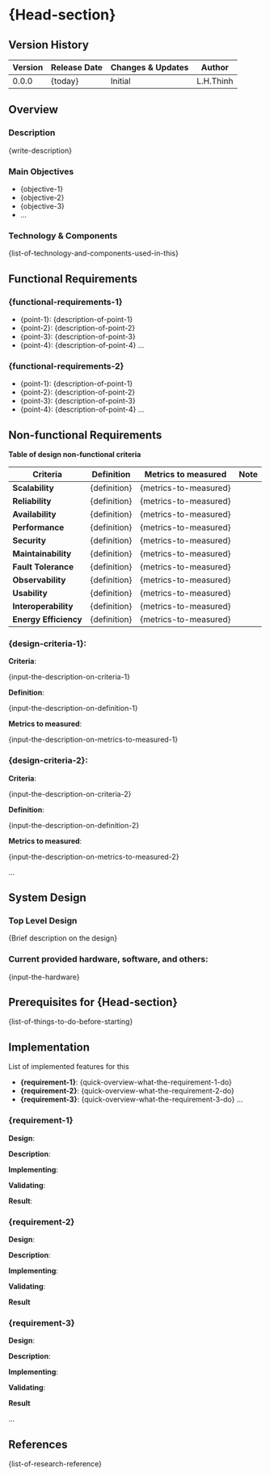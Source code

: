 # {Head-section}

## Version History

| Version | Release Date | Changes & Updates | Author    |
|---------|--------------|-------------------|-----------|
| 0.0.0   | {today}      | Initial           | L.H.Thinh |


## Overview

### Description

{write-description}

### Main Objectives

- {objective-1}
- {objective-2}
- {objective-3}
- ...

### Technology & Components

{list-of-technology-and-components-used-in-this}

<!-- Insert Diagram here -->

## Functional Requirements

### {functional-requirements-1}
- {point-1}: {description-of-point-1}
- {point-2}: {description-of-point-2}
- {point-3}: {description-of-point-3}
- {point-4}: {description-of-point-4}
...

### {functional-requirements-2}
- {point-1}: {description-of-point-1}
- {point-2}: {description-of-point-2}
- {point-3}: {description-of-point-3}
- {point-4}: {description-of-point-4}
...

## Non-functional Requirements

**Table of design non-functional criteria**

| **Criteria**          | **Definition** | **Metrics to measured** | **Note**   |
|-----------------------|----------------|-------------------------|------------|
| **Scalability**       |  {definition}  | {metrics-to-measured}   |            | 
| **Reliability**       |  {definition}  | {metrics-to-measured}   |            | 
| **Availability**      |  {definition}  | {metrics-to-measured}   |            | 
| **Performance**       |  {definition}  | {metrics-to-measured}   |            | 
| **Security**          |  {definition}  | {metrics-to-measured}   |            | 
| **Maintainability**   |  {definition}  | {metrics-to-measured}   |            | 
| **Fault Tolerance**   |  {definition}  | {metrics-to-measured}   |            | 
| **Observability**     |  {definition}  | {metrics-to-measured}   |            | 
| **Usability**         |  {definition}  | {metrics-to-measured}   |            | 
| **Interoperability**  |  {definition}  | {metrics-to-measured}   |            | 
| **Energy Efficiency** |  {definition}  | {metrics-to-measured}   |            |

### {design-criteria-1}:

**Criteria**:

{input-the-description-on-criteria-1}

**Definition**:

{input-the-description-on-definition-1}

**Metrics to measured**:

{input-the-description-on-metrics-to-measured-1}

### {design-criteria-2}:

**Criteria**:

{input-the-description-on-criteria-2}

**Definition**:

{input-the-description-on-definition-2}

**Metrics to measured**:

{input-the-description-on-metrics-to-measured-2}

...


## System Design

### Top Level Design

{Brief description on the design}

### Current provided hardware, software, and others:

{input-the-hardware}

## Prerequisites for {Head-section}

{list-of-things-to-do-before-starting}


## Implementation

List of implemented features for this 
- **{requirement-1}**: {quick-overview-what-the-requirement-1-do}
- **{requirement-2}**: {quick-overview-what-the-requirement-2-do}
- **{requirement-3}**: {quick-overview-what-the-requirement-3-do}
...

### {requirement-1}
**Design**:

**Description**:
<!-- Describe what does this feature trying to do -->

**Implementing**:
<!-- Write implementing description here -->

**Validating**:
<!-- Write Validating description here -->

**Result**:
<!-- Write Result report description here -->

### {requirement-2}
**Design**:

**Description**:
<!-- Describe what does this feature trying to do -->

**Implementing**:
<!-- Write implementing description here -->

**Validating**:
<!-- Write Validating description here -->

**Result**
<!-- Write Result report description here -->

### {requirement-3}
**Design**:

**Description**:
<!-- Describe what does this feature trying to do -->

**Implementing**:
<!-- Write implementing description here -->

**Validating**:
<!-- Write Validating description here -->

**Result**
<!-- Write Result report description here -->

...

## References
{list-of-research-reference}
